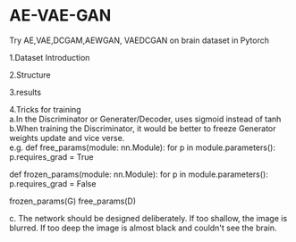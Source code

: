 # AE-VAE-GAN
Try AE,VAE,DCGAM,AEWGAN, VAEDCGAN on brain dataset in Pytorch

1.Dataset Introduction  

2.Structure  

3.results  

4.Tricks for training  
a.In the Discriminator or Generater/Decoder, uses sigmoid instead of tanh  
b.When training the Discriminator, it would be better to freeze Generator weights update and vice verse.  
e.g. 
def free_params(module: nn.Module):
    for p in module.parameters():
        p.requires_grad = True

def frozen_params(module: nn.Module):
    for p in module.parameters():
        p.requires_grad = False
        
frozen_params(G)
free_params(D)

c. The network should be designed deliberately. If too shallow, the image is blurred. If too deep the image is almost black and couldn't see the brain.
